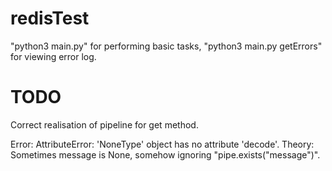 # redisTest
"python3 main.py" for performing  basic tasks, "python3 main.py getErrors" for viewing error log.
# TODO
Correct realisation of pipeline for get method.

Error:
  AttributeError: 'NoneType' object has no attribute 'decode'. Theory: Sometimes message is None, somehow ignoring "pipe.exists("message")".
